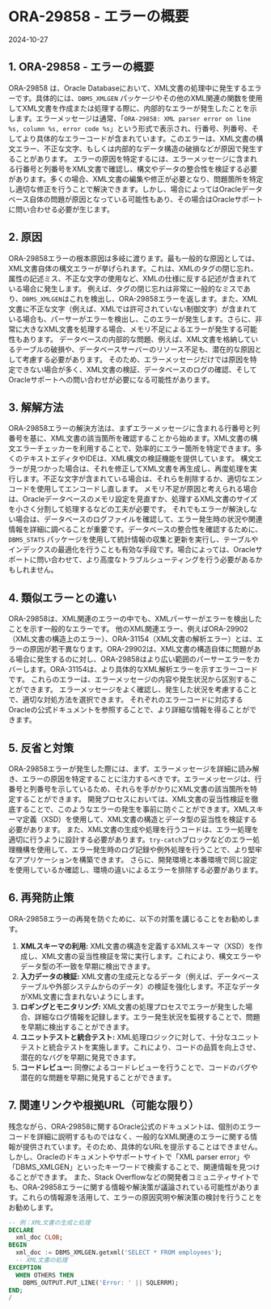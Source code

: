 # ORA-29858 - エラーの概要
2024-10-27

## 1. ORA-29858 - エラーの概要

ORA-29858 は、Oracle Databaseにおいて、XML文書の処理中に発生するエラーです。具体的には、`DBMS_XMLGEN` パッケージやその他のXML関連の関数を使用してXML文書を作成または処理する際に、内部的なエラーが発生したことを示します。エラーメッセージは通常、「`ORA-29858: XML parser error on line %s, column %s, error code %s`」という形式で表示され、行番号、列番号、そしてより具体的なエラーコードが含まれています。このエラーは、XML文書の構文エラー、不正な文字、もしくは内部的なデータ構造の破損などが原因で発生することがあります。  エラーの原因を特定するには、エラーメッセージに含まれる行番号と列番号をXML文書で確認し、構文やデータの整合性を検証する必要があります。多くの場合、XML文書の編集や修正が必要となり、問題箇所を特定し適切な修正を行うことで解決できます。しかし、場合によってはOracleデータベース自体の問題が原因となっている可能性もあり、その場合はOracleサポートに問い合わせる必要が生じます。


## 2. 原因

ORA-29858エラーの根本原因は多岐に渡ります。最も一般的な原因としては、XML文書自体の構文エラーが挙げられます。これは、XMLのタグの閉じ忘れ、属性の記述ミス、不正な文字の使用など、XMLの仕様に反する記述が含まれている場合に発生します。  例えば、タグの閉じ忘れは非常に一般的なミスであり、`DBMS_XMLGEN`はこれを検出し、ORA-29858エラーを返します。また、XML文書に不正な文字（例えば、XMLでは許可されていない制御文字）が含まれている場合も、パーサーがエラーを検出し、このエラーが発生します。さらに、非常に大きなXML文書を処理する場合、メモリ不足によるエラーが発生する可能性もあります。  データベースの内部的な問題、例えば、XML文書を格納しているテーブルの破損や、データベースサーバーのリソース不足も、潜在的な原因として考慮する必要があります。  そのため、エラーメッセージだけでは原因を特定できない場合が多く、XML文書の検証、データベースのログの確認、そしてOracleサポートへの問い合わせが必要になる可能性があります。


## 3. 解解方法

ORA-29858エラーの解決方法は、まずエラーメッセージに含まれる行番号と列番号を基に、XML文書の該当箇所を確認することから始めます。XML文書の構文エラーチェッカーを利用することで、効率的にエラー箇所を特定できます。多くのテキストエディタやIDEは、XML構文の検証機能を提供しています。  構文エラーが見つかった場合は、それを修正してXML文書を再生成し、再度処理を実行します。不正な文字が含まれている場合は、それらを削除するか、適切なエンコードを使用してエンコードし直します。  メモリ不足が原因と考えられる場合は、Oracleデータベースのメモリ設定を見直すか、処理するXML文書のサイズを小さく分割して処理するなどの工夫が必要です。  それでもエラーが解決しない場合は、データベースのログファイルを確認して、エラー発生時の状況や関連情報を詳細に調べることが重要です。データベースの整合性を確認するために、`DBMS_STATS` パッケージを使用して統計情報の収集と更新を実行し、テーブルやインデックスの最適化を行うことも有効な手段です。場合によっては、Oracleサポートに問い合わせて、より高度なトラブルシューティングを行う必要があるかもしれません。


## 4. 類似エラーとの違い

ORA-29858は、XML関連のエラーの中でも、XMLパーサーがエラーを検出したことを示す一般的なエラーです。  他のXML関連エラー、例えばORA-29902（XML文書の構造上のエラー）、ORA-31154（XML文書の解析エラー）とは、エラーの原因が若干異なります。ORA-29902は、XML文書の構造自体に問題がある場合に発生するのに対し、ORA-29858はより広い範囲のパーサーエラーをカバーします。ORA-31154は、より具体的なXML解析エラーを示すエラーコードです。  これらのエラーは、エラーメッセージの内容や発生状況から区別することができます。  エラーメッセージをよく確認し、発生した状況を考慮することで、適切な対処方法を選択できます。  それぞれのエラーコードに対応するOracleの公式ドキュメントを参照することで、より詳細な情報を得ることができます。


## 5. 反省と対策

ORA-29858エラーが発生した際には、まず、エラーメッセージを詳細に読み解き、エラーの原因を特定することに注力するべきです。エラーメッセージは、行番号と列番号を示しているため、それらを手がかりにXML文書の該当箇所を特定することができます。  開発プロセスにおいては、XML文書の妥当性検証を徹底することで、このようなエラーの発生を事前に防ぐことができます。XMLスキーマ定義（XSD）を使用して、XML文書の構造とデータ型の妥当性を検証する必要があります。  また、XML文書の生成や処理を行うコードは、エラー処理を適切に行うように設計する必要があります。`try-catch`ブロックなどのエラー処理機構を使用して、エラー発生時のログ記録や例外処理を行うことで、より堅牢なアプリケーションを構築できます。  さらに、開発環境と本番環境で同じ設定を使用しているか確認し、環境の違いによるエラーを排除する必要があります。


## 6. 再発防止策

ORA-29858エラーの再発を防ぐために、以下の対策を講じることをお勧めします。

1. **XMLスキーマの利用:** XML文書の構造を定義するXMLスキーマ（XSD）を作成し、XML文書の妥当性検証を常に実行します。これにより、構文エラーやデータ型の不一致を早期に検出できます。
2. **入力データの検証:** XML文書の生成元となるデータ（例えば、データベーステーブルや外部システムからのデータ）の検証を強化します。不正なデータがXML文書に含まれないようにします。
3. **ロギングとモニタリング:** XML文書の処理プロセスでエラーが発生した場合、詳細なログ情報を記録します。エラー発生状況を監視することで、問題を早期に検出することができます。
4. **ユニットテストと統合テスト:** XML処理ロジックに対して、十分なユニットテストと統合テストを実施します。これにより、コードの品質を向上させ、潜在的なバグを早期に発見できます。
5. **コードレビュー:** 同僚によるコードレビューを行うことで、コードのバグや潜在的な問題を早期に発見することができます。


## 7. 関連リンクや根拠URL（可能な限り）

残念ながら、ORA-29858に関するOracle公式のドキュメントは、個別のエラーコードを詳細に説明するものではなく、一般的なXML関連のエラーに関する情報が提供されています。そのため、具体的なURLを提示することはできません。しかし、Oracleのドキュメントやサポートサイトで「XML parser error」や「DBMS_XMLGEN」といったキーワードで検索することで、関連情報を見つけることができます。  また、Stack Overflowなどの開発者コミュニティサイトでも、ORA-29858エラーに関する情報や解決策が議論されている可能性があります。これらの情報源を活用して、エラーの原因究明や解決策の検討を行うことをお勧めします。


```sql
-- 例：XML文書の生成と処理
DECLARE
  xml_doc CLOB;
BEGIN
  xml_doc := DBMS_XMLGEN.getxml('SELECT * FROM employees');
  -- XML文書の処理
EXCEPTION
  WHEN OTHERS THEN
    DBMS_OUTPUT.PUT_LINE('Error: ' || SQLERRM);
END;
/
```